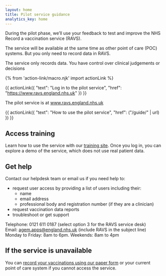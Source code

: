 ```yaml
---
layout: home
title: Pilot service guidance
analytics_key: home
---
```


During the pilot phase, we’ll use your feedback to test and improve the NHS Record a vaccination service (RAVS).

The service will be available at the same time as other point of care (POC) systems. But you only need to record data in RAVS.

The service only records data. You have control over clinical judgements or decisions

{% from 'action-link/macro.njk' import actionLink %}

{{ actionLink({
  "text": "Log in to the pilot service",
  "href": "https://www.ravs.england.nhs.uk"
}) }}

The pilot service is at www.ravs.england.nhs.uk

{{ actionLink({
  "text": "How to use the pilot service",
  "href": ("/guide/" | url)
}) }}

## Access training

Learn how to use the service with our  [training site](https://www.ravs-training.england.nhs.uk/). Once you log in, you can explore a demo of the service, which does not use real patient data.

## Get help

Contact our helpdesk team or email us if you need help to:

* request user access by providing a list of users including their:
  * name
  * email address
  * professional body and registration number (if they are a clinician)
* request vaccination data reports
* troubleshoot or get support

Telephone: 0121 611 0187 (select option 3 for the RAVS service desk)<br>
Email: [agem.apps@england.nhs.uk](mailto:agem.apps@england.nhs.uk) (include RAVS in the subject line)<br>
Monday to Friday: 8am to 6pm. Weekends: 8am to 4pm

## If the service is unavailable

You can [record your vaccinations using our paper form](/files/record-a-vaccination.docx) or your current point of care system if you cannot access the service.
